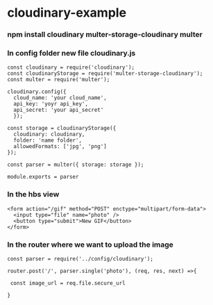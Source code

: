 # cloudinary-example

### npm install cloudinary multer-storage-cloudinary multer

### In config folder new file cloudinary.js

```
const cloudinary = require('cloudinary');
const cloudinaryStorage = require('multer-storage-cloudinary');
const multer = require('multer');
 
cloudinary.config({
  cloud_name: 'your cloud_name',
  api_key: 'yoyr api_key',
  api_secret: 'your api_secret'
  });

const storage = cloudinaryStorage({
  cloudinary: cloudinary,
  folder: 'name folder',
  allowedFormats: ['jpg', 'png']
});
 
const parser = multer({ storage: storage });

module.exports = parser
```


### In the hbs view

```
<form action="/gif" method="POST" enctype="multipart/form-data">
  <input type="file" name="photo" />
  <button type="submit">New GIF</button>
</form>
```


### In the router where we want to upload the image

```
const parser = require('../config/cloudinary');

router.post('/', parser.single('photo'), (req, res, next) =>{
 
 const image_url = req.file.secure_url
 
}
```
